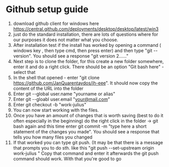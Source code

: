 # Github setup guide

1. download github client for windows here https://central.github.com/deployments/desktop/desktop/latest/win3
2. just do the standard installation, there are lots of questions where for our purposes it does not matter what you choose.
3. After installation test if the install has worked by opening a command ( windows key , then type cmd, then press enter) and then type "git --version". You should see a response "git version 2......"
5. Next step is to clone the folder, for this create a new folder somewhere, enter it and do a right click. There should be an option "Git bash here" - select that
6. In the shell that opened - enter "git clone https://github.com/JanQuarentaydos/jh-eee". It should now copy the content of the URL into the folder
7. Enter git --global user.name "yourname or alias"
8. Enter git --gloabl user.email "your@mail.com"
9. Enter git checkout -b "work-julius"
10. You can now start working with the files.
11. Once you have an amount of changes that is worth saving (best to do it often especially in the beginning) do the right click in the folder -> git bash again and this time enter git commit -m "type here a short statement of the changes you made". You should see a response that tells you how many files you changed
12. If that worked you can type git push. (It may be that there is a message that prompts you to do sth. like this "git push --set-upstream origin work-julius " Copy that command and enter it afterwards the git push command should work.
   With that you're good to go
